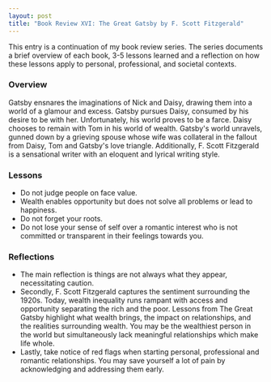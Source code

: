 ```yaml
---
layout: post
title: "Book Review XVI: The Great Gatsby by F. Scott Fitzgerald"
---
```


This entry is a continuation of my book review series. 
The series documents a brief overview of each book, 
3-5 lessons learned and a reflection on how these lessons apply to
personal, professional, and societal contexts.

### Overview
Gatsby ensnares the imaginations of Nick and Daisy, 
drawing them into a world of a glamour and excess.
Gatsby pursues Daisy, consumed by his desire to be with her.
Unfortunately, his world proves to be a farce.
Daisy chooses to remain with Tom in his world of wealth.
Gatsby's world unravels, gunned down by a grieving spouse whose wife was
collateral in the fallout from Daisy, Tom and Gatsby's love triangle.
Additionally, F. Scott Fitzgerald is a sensational writer with an eloquent and lyrical writing style.

### Lessons
* Do not judge people on face value. 
* Wealth enables opportunity but does not solve all problems or lead to happiness.
* Do not forget your roots.
* Do not lose your sense of self over a romantic interest who is not committed or transparent in their feelings towards you.

### Reflections
* The main reflection is things are not always what they appear, necessitating caution.
* Secondly, F. Scott Fitzgerald captures the sentiment surrounding the 1920s.
Today, wealth inequality runs rampant with access and opportunity separating the rich and the poor.
Lessons from The Great Gatsby highlight what wealth brings, the impact on relationships, and the realities surrounding wealth.
You may be the wealthiest person in the world but simultaneously lack meaningful relationships which make life whole.
* Lastly, take notice of red flags when starting personal, professional and romantic relationships. 
You may save yourself a lot of pain by acknowledging and addressing them early.